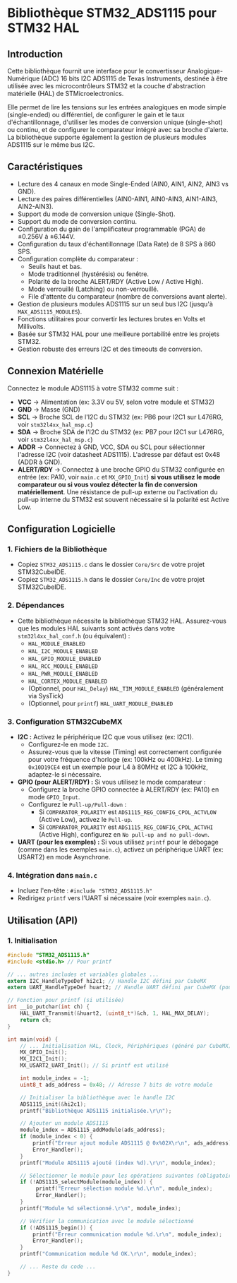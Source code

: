# Bibliothèque STM32_ADS1115 pour STM32 HAL

## Introduction

Cette bibliothèque fournit une interface pour le convertisseur Analogique-Numérique (ADC) 16 bits I2C ADS1115 de Texas Instruments, destinée à être utilisée avec les microcontrôleurs STM32 et la couche d'abstraction matérielle (HAL) de STMicroelectronics.

Elle permet de lire les tensions sur les entrées analogiques en mode simple (single-ended) ou différentiel, de configurer le gain et le taux d'échantillonnage, d'utiliser les modes de conversion unique (single-shot) ou continu, et de configurer le comparateur intégré avec sa broche d'alerte. La bibliothèque supporte également la gestion de plusieurs modules ADS1115 sur le même bus I2C.

## Caractéristiques

*   Lecture des 4 canaux en mode Single-Ended (AIN0, AIN1, AIN2, AIN3 vs GND).
*   Lecture des paires différentielles (AIN0-AIN1, AIN0-AIN3, AIN1-AIN3, AIN2-AIN3).
*   Support du mode de conversion unique (Single-Shot).
*   Support du mode de conversion continu.
*   Configuration du gain de l'amplificateur programmable (PGA) de ±0.256V à ±6.144V.
*   Configuration du taux d'échantillonnage (Data Rate) de 8 SPS à 860 SPS.
*   Configuration complète du comparateur :
    *   Seuils haut et bas.
    *   Mode traditionnel (hystérésis) ou fenêtre.
    *   Polarité de la broche ALERT/RDY (Active Low / Active High).
    *   Mode verrouillé (Latching) ou non-verrouillé.
    *   File d'attente du comparateur (nombre de conversions avant alerte).
*   Gestion de plusieurs modules ADS1115 sur un seul bus I2C (jusqu'à `MAX_ADS1115_MODULES`).
*   Fonctions utilitaires pour convertir les lectures brutes en Volts et Millivolts.
*   Basée sur STM32 HAL pour une meilleure portabilité entre les projets STM32.
*   Gestion robuste des erreurs I2C et des timeouts de conversion.

## Connexion Matérielle

Connectez le module ADS1115 à votre STM32 comme suit :

*   **VCC** -> Alimentation (ex: 3.3V ou 5V, selon votre module et STM32)
*   **GND** -> Masse (GND)
*   **SCL** -> Broche SCL de l'I2C du STM32 (ex: PB6 pour I2C1 sur L476RG, voir `stm32l4xx_hal_msp.c`)
*   **SDA** -> Broche SDA de l'I2C du STM32 (ex: PB7 pour I2C1 sur L476RG, voir `stm32l4xx_hal_msp.c`)
*   **ADDR** -> Connectez à GND, VCC, SDA ou SCL pour sélectionner l'adresse I2C (voir datasheet ADS1115). L'adresse par défaut est 0x48 (ADDR à GND).
*   **ALERT/RDY** -> Connectez à une broche GPIO du STM32 configurée en entrée (ex: PA10, voir `main.c` et `MX_GPIO_Init`) **si vous utilisez le mode comparateur ou si vous voulez détecter la fin de conversion matériellement**. Une résistance de pull-up externe ou l'activation du pull-up interne du STM32 est souvent nécessaire si la polarité est Active Low.

## Configuration Logicielle

### 1. Fichiers de la Bibliothèque

*   Copiez `STM32_ADS1115.c` dans le dossier `Core/Src` de votre projet STM32CubeIDE.
*   Copiez `STM32_ADS1115.h` dans le dossier `Core/Inc` de votre projet STM32CubeIDE.

### 2. Dépendances

*   Cette bibliothèque nécessite la bibliothèque STM32 HAL. Assurez-vous que les modules HAL suivants sont activés dans votre `stm32l4xx_hal_conf.h` (ou équivalent) :
    *   `HAL_MODULE_ENABLED`
    *   `HAL_I2C_MODULE_ENABLED`
    *   `HAL_GPIO_MODULE_ENABLED`
    *   `HAL_RCC_MODULE_ENABLED`
    *   `HAL_PWR_MODULE_ENABLED`
    *   `HAL_CORTEX_MODULE_ENABLED`
    *   (Optionnel, pour `HAL_Delay`) `HAL_TIM_MODULE_ENABLED` (généralement via SysTick)
    *   (Optionnel, pour `printf`) `HAL_UART_MODULE_ENABLED`

### 3. Configuration STM32CubeMX

*   **I2C :** Activez le périphérique I2C que vous utilisez (ex: I2C1).
    *   Configurez-le en mode `I2C`.
    *   Assurez-vous que la vitesse (Timing) est correctement configurée pour votre fréquence d'horloge (ex: 100kHz ou 400kHz). Le timing `0x10D19CE4` est un exemple pour L4 à 80MHz et I2C à 100kHz, adaptez-le si nécessaire.
*   **GPIO (pour ALERT/RDY) :** Si vous utilisez le mode comparateur :
    *   Configurez la broche GPIO connectée à ALERT/RDY (ex: PA10) en mode `GPIO_Input`.
    *   Configurez le `Pull-up/Pull-down` :
        *   Si `COMPARATOR_POLARITY` est `ADS1115_REG_CONFIG_CPOL_ACTVLOW` (Active Low), activez le `Pull-up`.
        *   Si `COMPARATOR_POLARITY` est `ADS1115_REG_CONFIG_CPOL_ACTVHI` (Active High), configurez en `No pull-up and no pull-down`.
*   **UART (pour les exemples) :** Si vous utilisez `printf` pour le débogage (comme dans les exemples `main.c`), activez un périphérique UART (ex: USART2) en mode Asynchrone.

### 4. Intégration dans `main.c`

*   Incluez l'en-tête : `#include "STM32_ADS1115.h"`
*   Redirigez `printf` vers l'UART si nécessaire (voir exemples `main.c`).

## Utilisation (API)

### 1. Initialisation

```c
#include "STM32_ADS1115.h"
#include <stdio.h> // Pour printf

// ... autres includes et variables globales ...
extern I2C_HandleTypeDef hi2c1; // Handle I2C défini par CubeMX
extern UART_HandleTypeDef huart2; // Handle UART défini par CubeMX (pour printf)

// Fonction pour printf (si utilisée)
int __io_putchar(int ch) {
    HAL_UART_Transmit(&huart2, (uint8_t*)&ch, 1, HAL_MAX_DELAY);
    return ch;
}

int main(void) {
    // ... Initialisation HAL, Clock, Périphériques (généré par CubeMX) ...
    MX_GPIO_Init();
    MX_I2C1_Init();
    MX_USART2_UART_Init(); // Si printf est utilisé

    int module_index = -1;
    uint8_t ads_address = 0x48; // Adresse 7 bits de votre module

    // Initialiser la bibliothèque avec le handle I2C
    ADS1115_init(&hi2c1);
    printf("Bibliothèque ADS1115 initialisée.\r\n");

    // Ajouter un module ADS1115
    module_index = ADS1115_addModule(ads_address);
    if (module_index < 0) {
        printf("Erreur ajout module ADS1115 @ 0x%02X\r\n", ads_address);
        Error_Handler();
    }
    printf("Module ADS1115 ajouté (index %d).\r\n", module_index);

    // Sélectionner le module pour les opérations suivantes (obligatoire)
    if (!ADS1115_selectModule(module_index)) {
         printf("Erreur sélection module %d.\r\n", module_index);
         Error_Handler();
    }
    printf("Module %d sélectionné.\r\n", module_index);

    // Vérifier la communication avec le module sélectionné
    if (!ADS1115_begin()) {
        printf("Erreur communication module %d.\r\n", module_index);
        Error_Handler();
    }
    printf("Communication module %d OK.\r\n", module_index);

    // ... Reste du code ...
}
